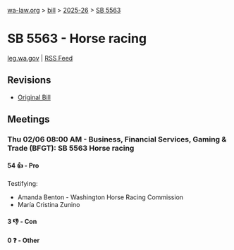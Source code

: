 [wa-law.org](/) > [bill](/bill/) > [2025-26](/bill/2025-26/) > [SB 5563](/bill/2025-26/sb/5563/)

# SB 5563 - Horse racing
[leg.wa.gov](https://app.leg.wa.gov/billsummary?BillNumber=5563&Year=2025&Initiative=false) | [RSS Feed](./rss.xml)

## Revisions
* [Original Bill](1/)

## Meetings
### Thu 02/06 08:00 AM - Business, Financial Services, Gaming & Trade (BFGT): SB 5563 Horse racing
#### 54 👍 - Pro
Testifying:
* Amanda Benton - Washington Horse Racing Commission
* María Cristina Zunino

#### 3 👎 - Con

#### 0 ❓ - Other
